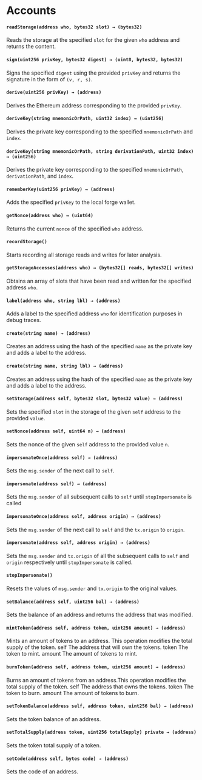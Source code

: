 # Accounts

#### **`readStorage(address who, bytes32 slot) → (bytes32)`**

Reads the storage at the specified `slot` for the given `who` address and returns the content.

#### **`sign(uint256 privKey, bytes32 digest) → (uint8, bytes32, bytes32)`**

Signs the specified `digest` using the provided `privKey` and returns the signature in the form of `(v, r, s)`.

#### **`derive(uint256 privKey) → (address)`**

Derives the Ethereum address corresponding to the provided `privKey`.

#### **`deriveKey(string mnemonicOrPath, uint32 index) → (uint256)`**

Derives the private key corresponding to the specified `mnemonicOrPath` and `index`.

#### **`deriveKey(string mnemonicOrPath, string derivationPath, uint32 index) → (uint256)`**

Derives the private key corresponding to the specified `mnemonicOrPath`, `derivationPath`, and `index`.

#### **`rememberKey(uint256 privKey) → (address)`**

Adds the specified `privKey` to the local forge wallet.

#### **`getNonce(address who) → (uint64)`**

Returns the current `nonce` of the specified `who` address.

#### **`recordStorage()`**

Starts recording all storage reads and writes for later analysis.

#### **`getStorageAccesses(address who) → (bytes32[] reads, bytes32[] writes)`**

Obtains an array of slots that have been read and written for the specified address `who`.

#### **`label(address who, string lbl) → (address)`**

Adds a label to the specified address `who` for identification purposes in debug traces.

#### **`create(string name) → (address)`**

Creates an address using the hash of the specified `name` as the private key and adds a label to the address.

#### **`create(string name, string lbl) → (address)`**

Creates an address using the hash of the specified `name` as the private key and adds a label to the address.

#### **`setStorage(address self, bytes32 slot, bytes32 value) → (address)`**

Sets the specified `slot` in the storage of the given `self` address to the provided `value`.

#### **`setNonce(address self, uint64 n) → (address)`**

Sets the nonce of the given `self` address to the provided value `n`.

#### **`impersonateOnce(address self) → (address)`**

Sets the `msg.sender` of the next call to `self`.

#### **`impersonate(address self) → (address)`**

Sets the `msg.sender` of all subsequent calls to `self` until `stopImpersonate` is called


#### **`impersonateOnce(address self, address origin) → (address)`**

Sets the `msg.sender` of the next call to `self` and the `tx.origin`
to `origin`.

#### **`impersonate(address self, address origin) → (address)`**

Sets the `msg.sender` and `tx.origin` of all the subsequent calls to `self` and `origin`
respectively until `stopImpersonate` is called.

#### **`stopImpersonate()`**

Resets the values of `msg.sender` and `tx.origin` to the original values.


#### **`setBalance(address self, uint256 bal) → (address)`**

Sets the balance of an address and returns the address that was modified.

#### **`mintToken(address self, address token, uint256 amount) → (address)`**

Mints an amount of tokens to an address. This operation modifies the total supply of the token.
self The address that will own the tokens.
token The token to mint.
amount The amount of tokens to mint.

#### **`burnToken(address self, address token, uint256 amount) → (address)`**

Burns an amount of tokens from an address.This operation modifies the total supply of the token.
self The address that owns the tokens.
token The token to burn.
amount The amount of tokens to burn.

#### **`setTokenBalance(address self, address token, uint256 bal) → (address)`**

Sets the token balance of an address.

#### **`setTotalSupply(address token, uint256 totalSupply) private → (address)`**

Sets the token total supply of a token.

#### **`setCode(address self, bytes code) → (address)`**

Sets the code of an address.

